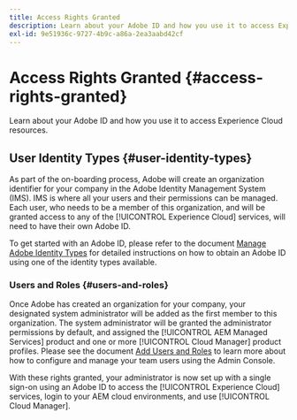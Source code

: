 ```yaml
---
title: Access Rights Granted
description: Learn about your Adobe ID and how you use it to access Experience Cloud resources.
exl-id: 9e51936c-9727-4b9c-a86a-2ea3aabd42cf
---
```


# Access Rights Granted {#access-rights-granted}

Learn about your Adobe ID and how you use it to access Experience Cloud resources.

## User Identity Types {#user-identity-types}

As part of the on-boarding process, Adobe will create an organization identifier for your company in the Adobe Identity Management System (IMS). IMS is where all your users and their permissions can be managed. Each user, who needs to be a member of this organization, and will be granted access to any of the [!UICONTROL Experience Cloud] services, will need to have their own Adobe ID. 

To get started with an Adobe ID, please refer to the document [Manage Adobe Identity Types](https://helpx.adobe.com/enterprise/using/identity.html) for detailed instructions on how to obtain an Adobe ID using one of the identity types available.

### Users and Roles {#users-and-roles}

Once Adobe has created an organization for your company, your designated system administrator will be added as the first member to this organization. The system administrator will be granted the administrator permissions by default, and assigned the [!UICONTROL AEM Managed Services] product and one or more [!UICONTROL Cloud Manager] product profiles. Please see the document [Add Users and Roles](setting-up-users-and-roles.md) to learn more about how to configure and manage your team users using the Admin Console.

With these rights granted, your administrator is now set up with a single sign-on using an Adobe ID to access the [!UICONTROL Experience Cloud] services, login to your AEM cloud environments, and use [!UICONTROL Cloud Manager].

